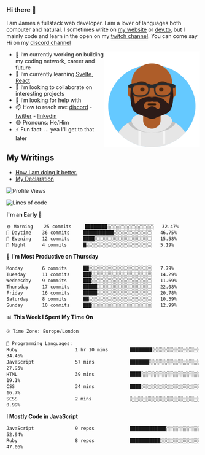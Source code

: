 ### Hi there 👋

I am James a fullstack web developer. I am a lover of languages both computer and natural. I sometimes write on [my website](https://jdhall.dev) or [dev.to](https://dev.to/zefur), but I mainly code and learn in the open on my [twitch channel](https://www.twitch.com/jozuhito). You can come say Hi on my [discord channel](https://discord.gg/sWEHvsBw)



<img align="right" height="250" width="250"  src="/assets/avataaars.png" />

  

- 🔭 I’m currently working on building my coding network, career and future
- 🌱 I’m currently learning [Svelte](https://svelte.dev), [React](https://reactjs.org)
- 👯 I’m looking to collaborate on interesting projects
- 🤔 I’m looking for help with 
- 📫 How to reach me: [discord](https://discord.gg/sWEHvsBw)
                      - [twitter](twitter.com/zefur)
                      - [linkedin](https://linkedin.com/in/j-d-hall)
- 😄 Pronouns: He/Him
- ⚡ Fun fact: ... yea I'll get to that later

## My Writings 
<!-- BLOG-POST-LIST:START -->
- [How I am doing it better.](https://dev.to/zefur/how-i-am-doing-it-better-435)
- [My Declaration](https://dev.to/zefur/my-declaration-1kje)
<!-- BLOG-POST-LIST:END -->

<!--START_SECTION:waka-->
![Profile Views](http://img.shields.io/badge/Profile%20Views-562-blue)

![Lines of code](https://img.shields.io/badge/From%20Hello%20World%20I%27ve%20Written-87842%20lines%20of%20code-blue)

**I'm an Early 🐤** 

```text
🌞 Morning    25 commits     ████████░░░░░░░░░░░░░░░░░   32.47% 
🌆 Daytime    36 commits     ███████████░░░░░░░░░░░░░░   46.75% 
🌃 Evening    12 commits     ████░░░░░░░░░░░░░░░░░░░░░   15.58% 
🌙 Night      4 commits      █░░░░░░░░░░░░░░░░░░░░░░░░   5.19%

```
📅 **I'm Most Productive on Thursday** 

```text
Monday       6 commits      ██░░░░░░░░░░░░░░░░░░░░░░░   7.79% 
Tuesday      11 commits     ███░░░░░░░░░░░░░░░░░░░░░░   14.29% 
Wednesday    9 commits      ███░░░░░░░░░░░░░░░░░░░░░░   11.69% 
Thursday     17 commits     █████░░░░░░░░░░░░░░░░░░░░   22.08% 
Friday       16 commits     █████░░░░░░░░░░░░░░░░░░░░   20.78% 
Saturday     8 commits      ██░░░░░░░░░░░░░░░░░░░░░░░   10.39% 
Sunday       10 commits     ███░░░░░░░░░░░░░░░░░░░░░░   12.99%

```


📊 **This Week I Spent My Time On** 

```text
⌚︎ Time Zone: Europe/London

💬 Programming Languages: 
Ruby                     1 hr 10 mins        ████████░░░░░░░░░░░░░░░░░   34.46% 
JavaScript               57 mins             ███████░░░░░░░░░░░░░░░░░░   27.95% 
HTML                     39 mins             ████░░░░░░░░░░░░░░░░░░░░░   19.1% 
CSS                      34 mins             ████░░░░░░░░░░░░░░░░░░░░░   16.7% 
SCSS                     2 mins              ░░░░░░░░░░░░░░░░░░░░░░░░░   0.99%

```

**I Mostly Code in JavaScript** 

```text
JavaScript               9 repos             █████████████░░░░░░░░░░░░   52.94% 
Ruby                     8 repos             ███████████░░░░░░░░░░░░░░   47.06%

```



<!--END_SECTION:waka-->
